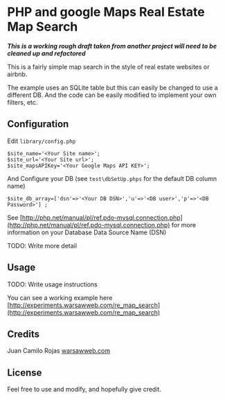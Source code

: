 # PHP and google Maps Real Estate Map Search

***This is a working rough draft taken from another project will need to be cleaned up and refactored***

This is a fairly simple map search in the style of real estate websites or airbnb.

The example uses an SQLite table but this can easily be changed to use a different DB. And the code can be easily modified to implement your own filters, etc.

## Configuration

Edit ```library/config.php```


```
$site_name='<Your Site name>';
$site_url='<Your Site url>';
$site_mapsAPIKey='<Your Google Maps API KEY>';
```
And Configure your DB (see ```test\dbSetUp.phps```  for the default DB column name)

```
$site_db_array=['dsn'=>'<Your DB DSN>','u'=>'<DB user>','p'=>'<DB Password>'] ;
```
See [http://php.net/manual/pl/ref.pdo-mysql.connection.php](http://php.net/manual/pl/ref.pdo-mysql.connection.php) for more information on  your Database Data Source Name (DSN) 

TODO: Write more detail


## Usage

TODO: Write usage instructions

You can see a working example here [http://experiments.warsawweb.com/re_map_search](http://experiments.warsawweb.com/re_map_search)

## Credits

Juan Camilo Rojas
[warsawweb.com](http://warsawweb.com/)

## License

Feel free to use and modify, and hopefully give credit.
